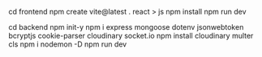 cd frontend 
npm create vite@latest .
react > js
npm install
npm run dev

cd backend
npm init-y
npm i express mongoose dotenv jsonwebtoken bcryptjs cookie-parser cloudinary socket.io
npm install cloudinary multer
cls
npm i nodemon -D
npm run dev
